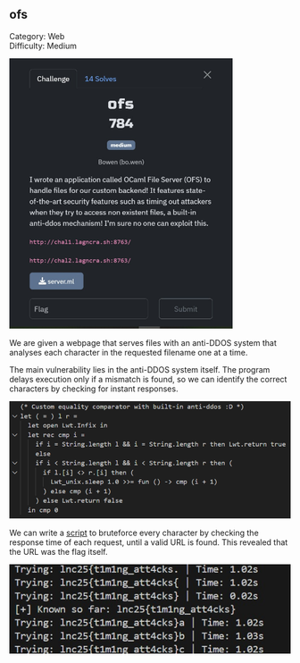 ## ofs

Category: Web  
Difficulty: Medium

<img src="images/challenge.jpeg" width=400>

We are given a webpage that serves files with an anti-DDOS system that analyses each character in the requested filename one at a time.  

The main vulnerability lies in the anti-DDOS system itself. The program delays execution only if a mismatch is found, so we can identify the correct characters by checking for instant responses.  

<img src="images/vuln.png" width=600>

We can write a [script](solve.py) to bruteforce every character by checking the response time of each request, until a valid URL is found. This revealed that the URL was the flag itself.   

<img src="images/solve.jpeg" width=600>
